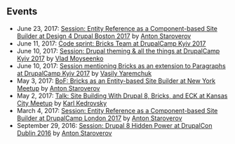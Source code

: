 ## Events

- June 23, 2017: [Session: Entity Reference as a Component-based Site Builder at Design 4 Drupal Boston 2017](https://www.design4drupal.org/sessions/site-building/entity-reference-component-based-site-builder) by [Anton Staroverov](https://www.drupal.org/u/tonystar)
- June 11, 2017: [Code sprint: Bricks Team at DrupalCamp Kyiv 2017](http://camp17.drupal.ua/en/codesprint)
- June 10, 2017: [Session: Drupal theming & all the things at DrupalCamp Kyiv 2017](http://camp17.drupal.ua/en/speakers/drupal-theming-all-things) by [Vlad Moyseenko](https://www.drupal.org/u/vladdancer)
- June 10, 2017: [Session mentioning Bricks as an extension to Paragraphs at DrupalCamp Kyiv 2017](http://abzats.com/kiev17.pdf) by [Vasily Yaremchuk](https://www.drupal.org/u/yaremchuk)
- May 3, 2017: [BoF: Bricks as an Entity-based Site Builder at New York Meetup](https://www.meetup.com/drupalnyc/events/239330721/) by [Anton Staroverov](https://www.drupal.org/u/tonystar)
- May 2, 2017: [Talk: Site Building With Drupal 8, Bricks, and ECK at Kansas City Meetup](https://www.meetup.com/Greater-Kansas-City-Drupal-User-Group/events/236503897/) by [Karl Kedrovsky](https://www.drupal.org/u/karlkedrovsky)
- March 4, 2017: [Session: Entity Reference as a Component-based Site Builder at DrupalCamp London 2017](http://drupalcamp.london/session/entity-reference-component-based-site-builder) by [Anton Staroverov](https://www.drupal.org/u/tonystar)
- September 29, 2016: [Session: Drupal 8 Hidden Power at DrupalCon Dublin 2016](https://events.drupal.org/dublin2016/sessions/hidden-power-drupal-8-core-entity-reference-site-builder-flexible-content) by [Anton Staroverov](https://www.drupal.org/u/tonystar)
